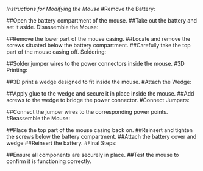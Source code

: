 *Instructions for Modifying the Mouse*
#Remove the Battery:

##Open the battery compartment of the mouse.
##Take out the battery and set it aside.
Disassemble the Mouse:

##Remove the lower part of the mouse casing.
##Locate and remove the screws situated below the battery compartment.
##Carefully take the top part of the mouse casing off.
Soldering:

##Solder jumper wires to the power connectors inside the mouse.
#3D Printing:

##3D print a wedge designed to fit inside the mouse.
#Attach the Wedge:

##Apply glue to the wedge and secure it in place inside the mouse.
##Add screws to the wedge to bridge the power connector.
#Connect Jumpers:

##Connect the jumper wires to the corresponding power points.
#Reassemble the Mouse:

##Place the top part of the mouse casing back on.
##Reinsert and tighten the screws below the battery compartment.
##Attach the battery cover and wedge
##Reinsert the battery.
#Final Steps:

##Ensure all components are securely in place.
##Test the mouse to confirm it is functioning correctly.
